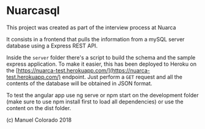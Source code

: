 # Nuarcasql

This project was created as part of the interview process at Nuarca

It consists in a frontend that pulls the information from a mySQL server database using a Express REST API.

Inside the `server` folder there's a script to build the schema and the sample express application.
To make it easier, this has been deployed to Heroku on the [https://nuarca-test.herokuapp.com/](https://nuarca-test.herokuapp.com/) endpoint. Just perform a `GET` request and all the contents of the database will be obtained in JSON format.

To test the angular app use ng serve or npm start on the development folder (make sure to use npm install first to load all dependencies) or use the content on the dist folder.

(c) Manuel Colorado 2018

